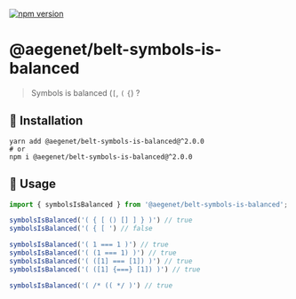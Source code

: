 [![npm version](https://img.shields.io/npm/v/@aegenet/belt-symbols-is-balanced.svg)](https://www.npmjs.com/package/@aegenet/belt-symbols-is-balanced)
<br>

# @aegenet/belt-symbols-is-balanced

> Symbols is balanced (`[`, `(` `{`) ?

## 💾 Installation

```shell
yarn add @aegenet/belt-symbols-is-balanced@^2.0.0
# or
npm i @aegenet/belt-symbols-is-balanced@^2.0.0
```

## 📝 Usage

```typescript
import { symbolsIsBalanced } from '@aegenet/belt-symbols-is-balanced';

symbolsIsBalanced('( { [ () [] ] } )') // true
symbolsIsBalanced('( { [ ') // false

symbolsIsBalanced('( 1 === 1 )') // true
symbolsIsBalanced('( (1 === 1) )') // true
symbolsIsBalanced('( ([1] === [1]) )') // true
symbolsIsBalanced('( ([1] {===} [1]) )') // true

symbolsIsBalanced('( /* (( */ )') // true
```
